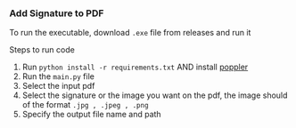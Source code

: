 ### Add Signature to PDF

To run the executable, download `.exe` file from releases and run it

Steps to run code
1. Run `python install -r requirements.txt` AND install [poppler](https://github.com/oschwartz10612/poppler-windows/releases/tag/v24.08.0-0)
2. Run the `main.py` file
3. Select the input pdf
4. Select the signature or the image you want on the pdf, the image should of the format `.jpg , .jpeg , .png`
5. Specify the output file name and path